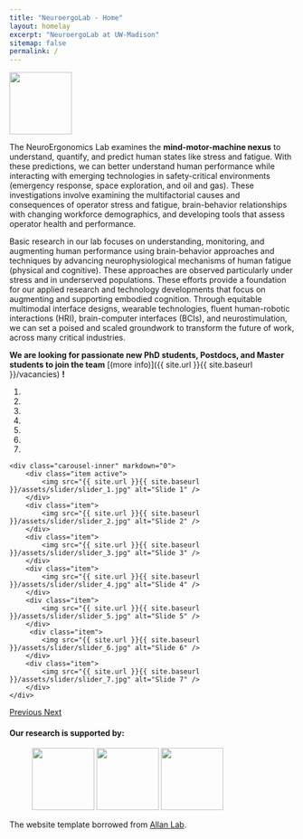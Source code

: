 ```yaml
---
title: "NeuroergoLab - Home"
layout: homelay
excerpt: "NeuroergoLab at UW-Madison"
sitemap: false
permalink: /
---
```


<!-- logo image -->
<img src="{{ site.url }}{{ site.baseurl }}/assets/logos/neuroergo_long.png" style="height: 110px">

The NeuroErgonomics Lab examines the <b>mind-motor-machine nexus</b> to understand, quantify, and predict human states like stress and fatigue. With these predictions, we can better understand human performance while interacting with emerging technologies in safety-critical environments (emergency response, space exploration, and oil and gas). These investigations involve examining the multifactorial causes and consequences of operator stress and fatigue, brain-behavior relationships with changing workforce demographics, and developing tools that assess operator health and performance.

Basic research in our lab focuses on understanding, monitoring, and augmenting human performance using brain-behavior approaches and techniques by advancing neurophysiological mechanisms of human fatigue (physical and cognitive). These approaches are observed particularly under stress and in underserved populations. These efforts provide a foundation for our applied research and technology developments that focus on augmenting and supporting embodied cognition. Through equitable multimodal interface designs, wearable technologies, fluent human-robotic interactions (HRI), brain-computer interfaces (BCIs), and neurostimulation, we can set a poised and scaled groundwork to transform the future of work, across many critical industries.

 **We are  looking for passionate new PhD students, Postdocs, and Master students to join the team** [(more info)]({{ site.url }}{{ site.baseurl }}/vacancies) **!**

<div markdown="0" id="carousel" class="carousel slide" data-ride="carousel" data-interval="4000" data-pause="hover" >
    <ol class="carousel-indicators">
        <li data-target="#carousel" data-slide-to="0" class="active"></li>
        <li data-target="#carousel" data-slide-to="1"></li>
        <li data-target="#carousel" data-slide-to="2"></li>
        <li data-target="#carousel" data-slide-to="3"></li>
        <li data-target="#carousel" data-slide-to="4"></li>
        <li data-target="#carousel" data-slide-to="5"></li>
        <li data-target="#carousel" data-slide-to="6"></li>
    </ol>

    <div class="carousel-inner" markdown="0">
        <div class="item active">
            <img src="{{ site.url }}{{ site.baseurl }}/assets/slider/slider_1.jpg" alt="Slide 1" />
        </div>
        <div class="item">
            <img src="{{ site.url }}{{ site.baseurl }}/assets/slider/slider_2.jpg" alt="Slide 2" />
        </div>
        <div class="item">
            <img src="{{ site.url }}{{ site.baseurl }}/assets/slider/slider_3.jpg" alt="Slide 3" />
        </div>
        <div class="item">
            <img src="{{ site.url }}{{ site.baseurl }}/assets/slider/slider_4.jpg" alt="Slide 4" />
        </div>
        <div class="item">
            <img src="{{ site.url }}{{ site.baseurl }}/assets/slider/slider_5.jpg" alt="Slide 5" />
        </div>       
         <div class="item">
            <img src="{{ site.url }}{{ site.baseurl }}/assets/slider/slider_6.jpg" alt="Slide 6" />
        </div>
        <div class="item">
            <img src="{{ site.url }}{{ site.baseurl }}/assets/slider/slider_7.jpg" alt="Slide 7" />
        </div>
    </div>
  <a class="left carousel-control" href="#carousel" role="button" data-slide="prev">
    <span class="glyphicon glyphicon-chevron-left" aria-hidden="true"></span>
    <span class="sr-only">Previous</span>
  </a>
  <a class="right carousel-control" href="#carousel" role="button" data-slide="next">
    <span class="glyphicon glyphicon-chevron-right" aria-hidden="true"></span>
    <span class="sr-only">Next</span>
  </a>
</div>




#### Our research is supported by:

<figure class="fourth">
  <img src="{{ site.url }}{{ site.baseurl }}/assets/logos/nsf.png" style="height: 110px">
  <img src="{{ site.url }}{{ site.baseurl }}/assets/logos/oesi.jpeg" style="height: 110px">
  <img src="{{ site.url }}{{ site.baseurl }}/assets/logos/nih.jpeg" style="height: 110px">
</figure>


The website template borrowed from <a href="https://www.allanlab.org/aboutwebsite.html">Allan Lab</a>.